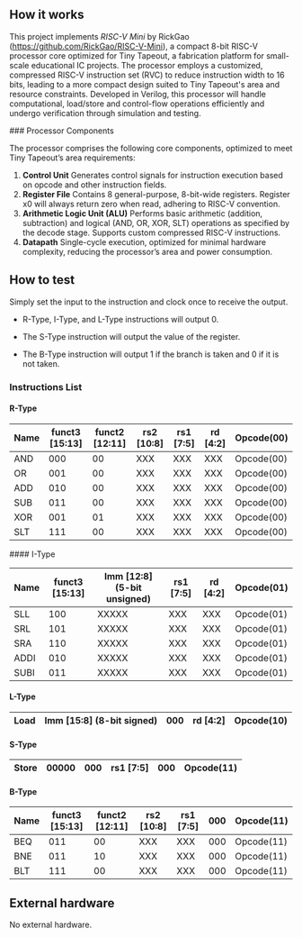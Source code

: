 <!---

This file is used to generate your project datasheet. Please fill in the information below and delete any unused
sections.

You can also include images in this folder and reference them in the markdown. Each image must be less than
512 kb in size, and the combined size of all images must be less than 1 MB.
-->

## How it works

This project implements _RISC-V Mini_ by RickGao (https://github.com/RickGao/RISC-V-Mini), a compact 8-bit RISC-V processor core optimized for Tiny Tapeout, a fabrication platform for small-scale educational IC projects. The processor employs a customized, compressed RISC-V instruction set (RVC) to reduce instruction width to 16 bits, leading to a more compact design suited to Tiny Tapeout's area and resource constraints. Developed in Verilog, this processor will handle computational, load/store and control-flow operations efficiently and undergo verification through simulation and testing.

### Processor Components

The processor comprises the following core components, optimized to meet Tiny Tapeout’s area requirements:

1. **Control Unit**
   Generates control signals for instruction execution based on opcode and other instruction fields.
2. **Register File**
   Contains 8 general-purpose, 8-bit-wide registers. Register x0 will always return zero when read, adhering to RISC-V convention.
3. **Arithmetic Logic Unit (ALU)**
   Performs basic arithmetic (addition, subtraction) and logical (AND, OR, XOR, SLT) operations as specified by the decode stage. Supports custom compressed RISC-V instructions.
4. **Datapath**
   Single-cycle execution, optimized for minimal hardware complexity, reducing the processor’s area and power consumption.

## How to test

Simply set the input to the instruction and clock once to receive the output.

- R-Type, I-Type, and L-Type instructions will output 0.

- The S-Type instruction will output the value of the register.

- The B-Type instruction will output 1 if the branch is taken and 0 if it is not taken.

### Instructions List

#### R-Type

| Name | funct3 [15:13] | funct2 [12:11] | rs2 [10:8] | rs1 [7:5] | rd [4:2] | Opcode(00) |
| ---- | -------------- | -------------- | ---------- | --------- | -------- | ---------- |
| AND    |      000       |       00       |    XXX     |   XXX     |   XXX    | Opcode(00) |
| OR     |      001       |       00       |    XXX     |   XXX     |   XXX    | Opcode(00) | 
| ADD    |      010       |       00       |    XXX     |   XXX     |   XXX    | Opcode(00) | 
| SUB    |      011       |       00       |    XXX     |   XXX     |   XXX    | Opcode(00) | 
| XOR    |      001       |       01       |    XXX     |   XXX     |   XXX    | Opcode(00) | 
| SLT    |      111       |       00       |    XXX     |   XXX     |   XXX    | Opcode(00) | 

#### I-Type

| Name   | funct3 [15:13] | Imm [12:8] (5-bit unsigned) | rs1 [7:5] | rd [4:2] | Opcode(01) | 
| ---- | -------------- | -------------- | ---------- | --------- | --- |
| SLL    |      100       |            XXXXX            |   XXX     |   XXX    | Opcode(01)| 
| SRL    |      101       |            XXXXX            |   XXX     |   XXX    | Opcode(01)| 
| SRA    |      110       |            XXXXX            |   XXX     |   XXX    | Opcode(01)| 
| ADDI   |      010       |            XXXXX            |   XXX     |   XXX    | Opcode(01)| 
| SUBI   |      011       |            XXXXX            |   XXX     |   XXX    | Opcode(01)| 

#### L-Type

| Load   |           Imm [15:8]   (8-bit signed)        |   000     | rd [4:2] | Opcode(10)| 
| ---- | -------------- | -------------- | ---------- | --------- | 

#### S-Type

| Store  |              00000              |    000     | rs1 [7:5] |   000    | Opcode(11)| 
| ---- | -------------- | -------------- | ---------- | --------- | --- |

#### B-Type

| Name | funct3 [15:13] | funct2 [12:11] | rs2 [10:8] | rs1 [7:5] | 000  | Opcode(11) |
| ---- | -------------- | -------------- | ---------- | --------- | ---- | ---------- |
| BEQ    |  011       |       00       |    XXX     |   XXX     |   000    | Opcode(11)| 
| BNE    |      011       |       10       |    XXX     |   XXX     |   000    | Opcode(11)| 
| BLT    |      111       |       00       |    XXX     |   XXX     |   000    | Opcode(11)| 



## External hardware

No external hardware.
